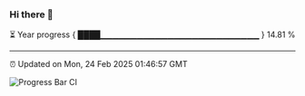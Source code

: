 ### Hi there 👋

⏳ Year progress { ████▁▁▁▁▁▁▁▁▁▁▁▁▁▁▁▁▁▁▁▁▁▁▁▁▁▁ } 14.81 %

---

⏰ Updated on Mon, 24 Feb 2025 01:46:57 GMT

![Progress Bar CI](https://github.com/ZhaoGui/ZhaoGui/workflows/Progress%20Bar%20CI/badge.svg)
